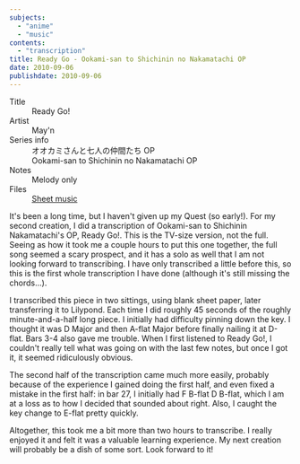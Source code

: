 ```yaml
---
subjects:
  - "anime"
  - "music"
contents:
  - "transcription"
title: Ready Go - Ookami-san to Shichinin no Nakamatachi OP
date: 2010-09-06
publishdate: 2010-09-06
---
```


<dl>
  <dt>Title</dt>
  <dd>Ready Go!</dd>

  <dt>Artist</dt>
  <dd>May'n</dd>

  <dt>Series info</dt>
  <dd>オオカミさんと七人の仲間たち OP</dd>
  <dd>Ookami-san to Shichinin no Nakamatachi OP</dd>

  <dt>Notes</dt>
  <dd>Melody only</dd>

  <dt>Files</dt>
  <dd><a href="/files/sheetmusic/Ready-Go.pdf">Sheet music</a></dd>
</dl>

It's been a long time, but I haven't given up my Quest (so early!).  For
my second creation, I did a transcription of Ookami-san to Shichinin
Nakamatachi's OP, Ready Go!. This is the TV-size version, not the full.
Seeing as how it took me a couple hours to put this one together, the
full song seemed a scary prospect, and it has a solo as well that I am
not looking forward to transcribing. I have only transcribed a little
before this, so this is the first whole transcription I have done
(although it's still missing the chords...).

I transcribed this piece in two sittings, using blank sheet paper, later
transferring it to Lilypond. Each time I did roughly 45 seconds of the
roughly minute-and-a-half long piece. I initially had difficulty pinning
down the key. I thought it was D Major and then A-flat Major before
finally nailing it at D-flat. Bars 3-4 also gave me trouble. When I
first listened to Ready Go!, I couldn't really tell what was going on
with the last few notes, but once I got it, it seemed ridiculously
obvious.

The second half of the transcription came much more easily, probably
because of the experience I gained doing the first half, and even fixed
a mistake in the first half: in bar 27, I initially had F B-flat D
B-flat, which I am at a loss as to how I decided that sounded about
right. Also, I caught the key change to E-flat pretty quickly.

Altogether, this took me a bit more than two hours to transcribe. I
really enjoyed it and felt it was a valuable learning experience. My
next creation will probably be a dish of some sort. Look forward to it!
